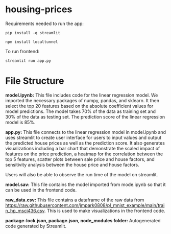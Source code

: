 # housing-prices
Requirements needed to run the app:

``pip install -q streamlit``

``npm install localtunnel``

To run frontend:

``streamlit run app.py``

# File Structure
**model.ipynb:**
This file includes code for the linear regression model. We imported the necessary packages of numpy, pandas, and sklearn. 
It then select the top 20 features based on the absolute coefficient values for model predictions. The model takes 70% of the data as training set and 30% of the data as testing set. 
The prediction score of the linear regression model is 85%.

**app.py:**
This file connects to the linear regression model in model.ipynb and uses streamlit to create user interface for users to input values and output the predicted house prices as well as the prediction score. It also generates visualizations including a bar chart that demonstrate the scaled impact of features on the price prediction, a heatmap for the correlation between the top 5 features, scatter plots between sale price and house factors, and sensitivity analysis between the house price and house factors.

Users will also be able to observe the run time of the model on streamlit. 

**model.sav:**
This file contains the model imported from mode.ipynb so that it can be used in the frontend code.

**raw_data.csv:**
This file contains a dataframe of the raw data from https://raw.githubusercontent.com/jmpark0808/pl_mnist_example/main/train_hp_msci436.csv. This is used to make visualizations in the frontend code.

**package-lock.json,  package.json, node_modules folder:**
Autogenerated code generated by Streamlit.
